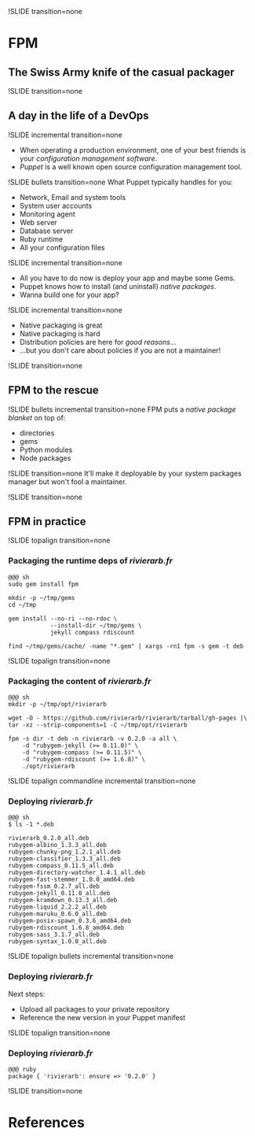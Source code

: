 !SLIDE transition=none
# FPM #
## The Swiss Army knife of the casual packager ##

!SLIDE transition=none
## A day in the life of a DevOps ##

!SLIDE incremental transition=none
* When operating a production environment, one of your best friends is your *configuration management software*.
* *Puppet* is a well known open source configuration management tool.

!SLIDE bullets transition=none
What Puppet typically handles for you:

* Network, Email and system tools
* System user accounts
* Monitoring agent
* Web server
* Database server
* Ruby runtime
* All your configuration files

!SLIDE incremental transition=none
* All you have to do now is deploy your app and maybe some Gems.
* Puppet knows how to install (and uninstall) *native packages*.
* Wanna build one for your app?

!SLIDE incremental transition=none
* Native packaging is <span class="good">great</span>
* Native packaging is <span class="bad">hard</span>
* Distribution policies are here for *good reasons*...
* ...but you don't care about policies if you are not a maintainer!

!SLIDE transition=none
## FPM to the rescue ##

!SLIDE bullets incremental transition=none
FPM puts a *native package blanket* on top of:

* directories
* gems
* Python modules
* Node packages

!SLIDE transition=none
It'll make it deployable by your system packages manager but won't fool a maintainer.

!SLIDE transition=none
## FPM in practice ##

!SLIDE topalign transition=none
### Packaging the runtime deps of *rivierarb.fr* ###
    @@@ sh
    sudo gem install fpm
    
    mkdir -p ~/tmp/gems
    cd ~/tmp
    
    gem install --no-ri --no-rdoc \
                --install-dir ~/tmp/gems \
                jekyll compass rdiscount
    
    find ~/tmp/gems/cache/ -name "*.gem" | xargs -rn1 fpm -s gem -t deb

!SLIDE topalign transition=none
### Packaging the content of *rivierarb.fr* ###
    @@@ sh
    mkdir -p ~/tmp/opt/rivierarb
    
    wget -O - https://github.com/rivierarb/rivierarb/tarball/gh-pages |\
    tar -xz --strip-components=1 -C ~/tmp/opt/rivierarb
    
    fpm -s dir -t deb -n rivierarb -v 0.2.0 -a all \
        -d "rubygem-jekyll (>= 0.11.0)" \
        -d "rubygem-compass (>= 0.11.5)" \
        -d "rubygem-rdiscount (>= 1.6.8)" \
        ./opt/rivierarb

!SLIDE topalign commandline incremental transition=none
### Deploying *rivierarb.fr* ###
    @@@ sh
    $ ls -1 *.deb
    
    rivierarb_0.2.0_all.deb
    rubygem-albino_1.3.3_all.deb
    rubygem-chunky-png_1.2.1_all.deb
    rubygem-classifier_1.3.3_all.deb
    rubygem-compass_0.11.5_all.deb
    rubygem-directory-watcher_1.4.1_all.deb
    rubygem-fast-stemmer_1.0.0_amd64.deb
    rubygem-fssm_0.2.7_all.deb
    rubygem-jekyll_0.11.0_all.deb
    rubygem-kramdown_0.13.3_all.deb
    rubygem-liquid_2.2.2_all.deb
    rubygem-maruku_0.6.0_all.deb
    rubygem-posix-spawn_0.3.6_amd64.deb
    rubygem-rdiscount_1.6.8_amd64.deb
    rubygem-sass_3.1.7_all.deb
    rubygem-syntax_1.0.0_all.deb

!SLIDE topalign bullets incremental transition=none
### Deploying *rivierarb.fr* ###
Next steps:

* Upload all packages to your private repository
* Reference the new version in your Puppet manifest

!SLIDE topalign transition=none
### Deploying *rivierarb.fr* ###
    @@@ ruby
    package { 'rivierarb': ensure => '0.2.0' }

!SLIDE transition=none
# References #
